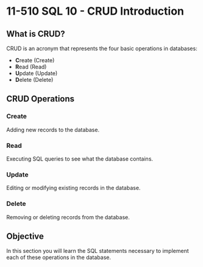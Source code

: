 # 11-510 SQL 10 - CRUD Introduction

## What is CRUD?

CRUD is an acronym that represents the four basic operations in databases:

- **C**reate (Create)
- **R**ead (Read)
- **U**pdate (Update)
- **D**elete (Delete)

## CRUD Operations

### Create
Adding new records to the database.

### Read
Executing SQL queries to see what the database contains.

### Update
Editing or modifying existing records in the database.

### Delete
Removing or deleting records from the database.

## Objective

In this section you will learn the SQL statements necessary to implement each of these operations in the database.
